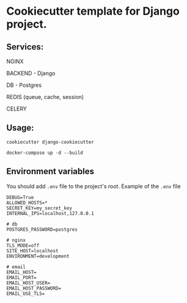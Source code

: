 # Cookiecutter template for Django project.

## Services:

NGINX

BACKEND - Django

DB - Postgres

REDIS (queue, cache, session)

CELERY 

## Usage:

`cookiecutter django-cookiecutter`

`docker-compose up -d --build`



## Environment variables

You should add `.env` file to the project's root. Example of the `.env` file
```
DEBUG=True
ALLOWED_HOSTS=*
SECRET_KEY=my_secret_key
INTERNAL_IPS=localhost,127.0.0.1

# db
POSTGRES_PASSWORD=postgres

# nginx
TLS_MODE=off
SITE_HOST=localhost
ENVIRONMENT=development

# email
EMAIL_HOST=
EMAIL_PORT=
EMAIL_HOST_USER=
EMAIL_HOST_PASSWORD=
EMAIL_USE_TLS=
```